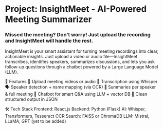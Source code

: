 <h1>Project: InsightMeet - AI-Powered Meeting Summarizer</h1>

<h3>Missed the meeting? Don’t worry! Just upload the recording and InsightMeet will handle the rest.</h3>
InsightMeet is your smart assistant for turning meeting recordings into clear, actionable insights. Just upload a video or audio file—InsightMeet transcribes, identifies speakers, summarizes discussions, and lets you ask follow-up questions through a chatbot powered by a Large Language Model (LLM).

🚀 Features
🎥 Upload meeting videos or audio
🧠 Transcription using Whisper
🗣️ Speaker detection + name mapping (via OCR)
🧾 Summaries per speaker & full meeting
💬 Chatbot for smart Q&A using LLM + vector DB
📁 Clean structured output in JSON

🛠️ Tech Stack
Frontend: React.js
Backend: Python (Flask)
AI: Whisper, Transformers, Tesseract OCR
Search: FAISS or ChromaDB
LLM: Mistral, LLaMA, GPT (yet to be added)
